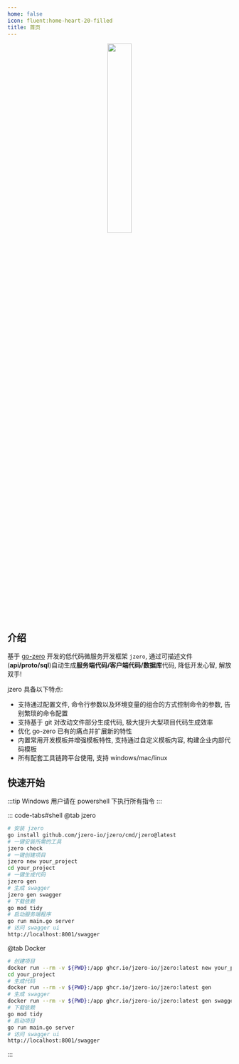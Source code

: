 ```yaml
---
home: false
icon: fluent:home-heart-20-filled
title: 首页
---
```


<div style="text-align: center;">
  <img src="https://oss.jaronnie.com/jzero.jpg" style="width: 33%;" alt=""/>
</div>

## 介绍

基于 [go-zero](https://go-zero.dev) 开发的低代码微服务开发框架 `jzero`, 通过可描述文件(**api/proto/sql**)自动生成**服务端代码/客户端代码/数据库**代码, 降低开发心智, 解放双手!

jzero 具备以下特点:

* 支持通过配置文件, 命令行参数以及环境变量的组合的方式控制命令的参数, 告别繁琐的命令配置
* 支持基于 git 对改动文件部分生成代码, 极大提升大型项目代码生成效率
* 优化 go-zero 已有的痛点并扩展新的特性
* 内置常用开发模板并增强模板特性, 支持通过自定义模板内容, 构建企业内部代码模板
* 所有配套工具链跨平台使用, 支持 windows/mac/linux

## 快速开始

:::tip Windows 用户请在 powershell 下执行所有指令
:::

::: code-tabs#shell
@tab jzero

```bash
# 安装 jzero
go install github.com/jzero-io/jzero/cmd/jzero@latest
# 一键安装所需的工具
jzero check
# 一键创建项目
jzero new your_project
cd your_project
# 一键生成代码
jzero gen
# 生成 swagger
jzero gen swagger
# 下载依赖
go mod tidy
# 启动服务端程序
go run main.go server
# 访问 swagger ui
http://localhost:8001/swagger
```

@tab Docker

```bash
# 创建项目
docker run --rm -v ${PWD}:/app ghcr.io/jzero-io/jzero:latest new your_project
cd your_project 
# 生成代码
docker run --rm -v ${PWD}:/app ghcr.io/jzero-io/jzero:latest gen
# 生成 swagger
docker run --rm -v ${PWD}:/app ghcr.io/jzero-io/jzero:latest gen swagger
# 下载依赖
go mod tidy
# 启动项目
go run main.go server
# 访问 swagger ui
http://localhost:8001/swagger
```
:::



